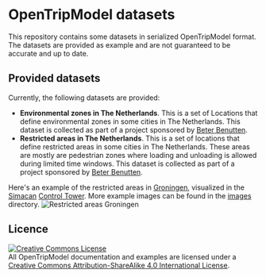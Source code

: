 # OpenTripModel datasets

This repository contains some datasets in serialized OpenTripModel format. The datasets are provided as example and are not guaranteed to be accurate and up to date.

## Provided datasets

Currently, the following datasets are provided:

* **Environmental zones in The Netherlands**. This is a set of Locations that define environmental zones in some cities in The Netherlands. This dataset is collected as part of a project sponsored by [Beter Benutten](http://beterbenutten.nl/).
* **Restricted areas in The Netherlands**. This is a set of locations that define restricted areas in some cities in The Netherlands. These areas are mostly are pedestrian zones where loading and unloading is allowed during limited time windows. This dataset is collected as part of a project sponsored by [Beter Benutten](http://beterbenutten.nl/).

Here's an example of the restricted areas in [Groningen](https://en.wikipedia.org/wiki/Groningen), visualized in the [Simacan](https://www.simacan.com/) [Control Tower](https://www.simacan.com/en/products/control-tower/). More example images can be found in the [images](/images) directory.
![Restricted areas Groningen](images/restricted-areas-groningen.png)

## Licence
<a rel="license" href="http://creativecommons.org/licenses/by-sa/4.0/"><img alt="Creative Commons License" style="border-width:0" src="https://i.creativecommons.org/l/by-sa/4.0/88x31.png" /></a><br />All OpenTripModel documentation and examples are licensed under a <a rel="license" href="http://creativecommons.org/licenses/by-sa/4.0/">Creative Commons Attribution-ShareAlike 4.0 International License</a>.
